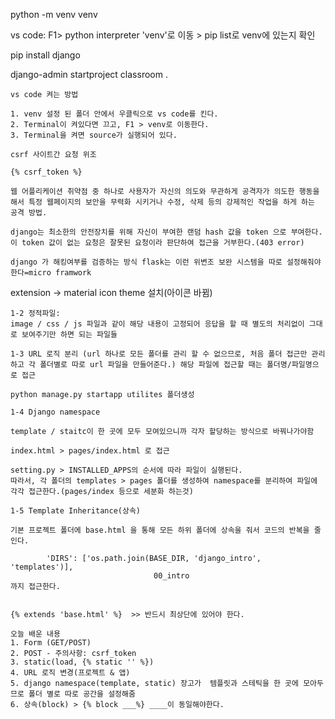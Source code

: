 python -m venv venv

vs code: F1> python interpreter 'venv'로 이동 > pip list로 venv에 있는지 확인 

pip install django

django-admin startproject classroom .





```
vs code 켜는 방법

1. venv 설정 된 폴더 안에서 우클릭으로 vs code를 킨다.
2. Terminal이 켜있다면 끄고, F1 > venv로 이동한다.
3. Terminal을 켜면 source가 실행되어 있다.
```





```
csrf 사이트간 요청 위조

{% csrf_token %}

웹 어플리케이션 취약점 중 하나로 사용자가 자신의 의도와 무관하게 공격자가 의도한 행동을 해서 특정 웹페이지의 보안을 무력화 시키거나 수정, 삭제 등의 강제적인 작업을 하게 하는 공격 방법.

django는 최소한의 안전장치를 위해 자신이 부여한 랜덤 hash 값을 token 으로 부여한다. 이 token 값이 없는 요청은 잘못된 요청이라 판단하여 접근을 거부한다.(403 error)

django 가 해킹여부를 검증하는 방식 flask는 이런 위변조 보완 시스템을 따로 설정해줘야한다=micro framwork
```

 extension -> material icon theme 설치(아이콘 바뀜)

```
1-2 정적파일:
image / css / js 파일과 같이 해당 내용이 고정되어 응답을 할 때 별도의 처리없이 그대로 보여주기만 하면 되는 파일들
```

```
1-3 URL 로직 분리 (url 하나로 모든 폴더를 관리 할 수 없으므로, 처음 폴더 접근만 관리하고 각 폴더별로 따로 url 파일을 만들어준다.) 해당 파일에 접근할 때는 폴더명/파일명으로 접근

python manage.py startapp utilites 폴더생성
```

```
1-4 Django namespace

template / staitc이 한 곳에 모두 모여있으니까 각자 할당하는 방식으로 바꿔나가야함

index.html > pages/index.html 로 접근 
```

```
setting.py > INSTALLED_APPS의 순서에 따라 파일이 실행된다.
따라서, 각 폴더의 templates > pages 폴더를 생성하여 namespace를 분리하여 파일에 각각 접근한다.(pages/index 등으로 세분화 하는것)

```

```
1-5 Template Inheritance(상속)

기본 프로젝트 폴더에 base.html 을 통해 모든 하위 폴더에 상속을 줘서 코드의 반복을 줄인다.

        'DIRS': ['os.path.join(BASE_DIR, 'django_intro', 'templates')],
                                00_intro                                 까지 접근한다.
                                
                                
{% extends 'base.html' %}  >> 반드시 최상단에 있어야 한다. 
```

```
오늘 배운 내용
1. Form (GET/POST)
2. POST - 주의사항: csrf_token
3. static(load, {% static '' %})
4. URL 로직 변경(프로젝트 & 앱)
5. django namespace(template, static) 장고가  템플릿과 스테틱을 한 곳에 모아두므로 폴더 별로 따로 공간을 설정해줌
6. 상속(block) > {% block ___%} ____이 동일해야한다.
```





